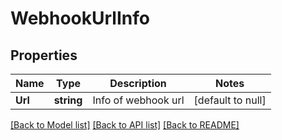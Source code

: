 # WebhookUrlInfo

## Properties
Name | Type | Description | Notes
------------ | ------------- | ------------- | -------------
**Url** | **string** | Info of webhook url | [default to null]

[[Back to Model list]](../README.md#documentation-for-models) [[Back to API list]](../README.md#documentation-for-api-endpoints) [[Back to README]](../README.md)


